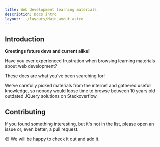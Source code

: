 ```yaml
---
title: Web development learning materials
description: Docs intro
layout: ../layouts/MainLayout.astro
---
```


## Introduction

**Greetings future devs and current alike!**

Have you ever experienced frustration when browsing learning materials about web development?

These docs are what you've been searching for!

We've carefully picked materials from the internet and gathered usefull knowledge, so nobody would loose time to browse between 10 years old outdated JQuery solutions on Stackoverflow.

## Contributing

If you found something interesting, but it's not in the list, please open an issue or, even better, a pull request.

😊 We will be happy to check it out and add it.
